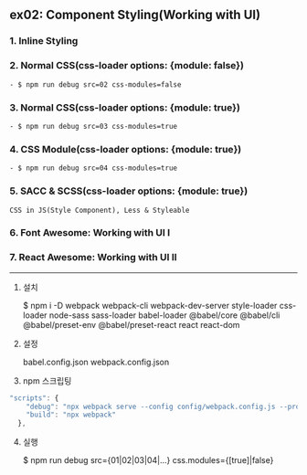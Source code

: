## ex02: Component Styling(Working with UI)

### 1. Inline Styling

### 2. Normal CSS(css-loader options: {module: false})

    - $ npm run debug src=02 css-modules=false

### 3. Normal CSS(css-loader options: {module: true})

    - $ npm run debug src=03 css-modules=true

### 4. CSS Module(css-loader options: {module: true})

    - $ npm run debug src=04 css-modules=true

### 5. SACC & SCSS(css-loader options: {module: true})

    CSS in JS(Style Component), Less & Styleable

### 6. Font Awesome: Working with UI I

### 7. React Awesome: Working with UI II

---

1.  설치

    $ npm i -D webpack webpack-cli webpack-dev-server style-loader css-loader node-sass sass-loader babel-loader @babel/core @babel/cli @babel/preset-env @babel/preset-react react react-dom

2.  설정

    babel.config.json
    webpack.config.json

3.  npm 스크립팅

```javascript
"scripts": {
    "debug": "npx webpack serve --config config/webpack.config.js --progress --mode development --env",
    "build": "npx webpack"
  },
```

4. 실행

   $ npm run debug src={01|02|03|04|...} css.modules={[true]|false}
